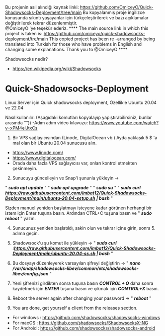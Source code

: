 Bu projenin asıl alındığı kaynak linki: https://github.com/OmiceyO/Quick-Shadowsocks-Deployment/tree/main
Bu kopyalanmış proje ingilizce konusunda sıkıntı yaşayanlar için türkçeleştirilerek ve bazı açıklamalar değiştirilerek tekrar düzenlenmiştir.  
@OmiceyO 'ye teşekür ederiz.
      ****
The main source link in which this project is taken is: https://github.com/omiceyo/quick-shadowsocks-deployment/tre/main
This copied project has been re -arranged by being translated into Turkish for those who have problems in English and changing some explanations.
Thank you to @OmiceyO
      ****

Shadowsocks nedir? 
- https://en.wikipedia.org/wiki/Shadowsocks


# Quick-Shadowsocks-Deployment
Linux Server için Quick shadowsocks deployment, Özellikle Ubuntu 20.04 ve 22.04

Nasıl kullanılır:
(Aşağıdaki komutları kopyalayıp yapıştırabilirsiniz, bunlar arasında ""))
-Adım adım video kılavuzu: https://www.youtube.com/watch?v=xPM4elJtxCs

1) Bir VPS sağlayıcısından (Linode, DigitalOcean vb.) Ayda yaklaşık 5 $ 'a mal olan bir Ubuntu 20.04 sunucusu alın.
- https://www.linode.com/
- https://www.digitalocean.com/
- Orada daha fazla VPS sağlayıcısı var, onları kontrol etmekten çekinmeyin.
  
2) Sunucuyu güncelleyin ve Snap'i şununla yükleyin ->
   
" ***sudo apt update*** " 
" ***sudo apt upgrade*** " 
" ***sudo su*** " 
" ***sudo curl https://raw.githubusercontent.com/imbat12/Quick-Shadowsocks-Deployment/main/ubuntu-20.04-setup.sh | bash*** " 

   Sizden manuel yeniden başlatmayı isteyene kadar görünen herhangi bir istem için Enter tuşuna basın. Ardından CTRL+C tuşuna basın ve " ***sudo reboot*** "  yazın.
   
4) Sunucunuz yeniden başlatıldı, sakin olun ve tekrar içine girin, sonra 5. adıma geçin.
5) Shadowsock'u şu komut ile yükleyin ->
   " ***sudo curl :https://raw.githubusercontent.com/imbat12/Quick-Shadowsocks-Deployment/main/ubuntu-20.04-ss.sh | bash*** "
   
7) Bu dosyayı düzenleyerek varsayılan şifreyi değiştirin ->
   " ***nano /var/snap/shadowsocks-libev/common/etc/shadowsocks-libev/config.json*** "
   
9) Yeni şifrenizi girdikten sonra tuşuna basın ***CONTROL + O*** daha sonra kaydetmek için ***ENTER*** tuşuna basın ve çıkmak için ***CONTROL+X*** basın.
10) Reboot the server again after changing your password -> " ***reboot*** "
11) You are done, get yourself a client from the releases section.
- For windows : https://github.com/shadowsocks/shadowsocks-windows
- For macOS : https://github.com/shadowsocks/ShadowsocksX-NG
- For Android : https://github.com/shadowsocks/shadowsocks-android
